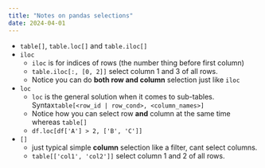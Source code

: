 ```yaml
---
title: "Notes on pandas selections"
date: 2024-04-01
---
```


- `table[]`, `table.loc[]` and `table.iloc[]`
- `iloc`
  - `iloc` is for indices of rows (the number thing before first column)
  - `table.iloc[:, [0, 2]]` select column 1 and 3 of all rows. 
  - Notice you can do **both row and column** selection just like `iloc`
- `loc`
  - `loc` is the general solution when it comes to sub-tables. Syntax`table[<row_id | row_cond>, <column_names>]`
  - Notice how you can select row **and** column at the same time whereas `table[]`
  - `df.loc[df['A'] > 2, ['B', 'C']]`
- `[]`
  - just typical simple **column** selection like a filter, cant select columns.
  - `table[['col1', 'col2']]` select column 1 and 2 of all rows.